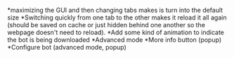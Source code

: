 *maximizing the GUI and then changing tabs makes is turn into the default size
*Switching quickly from one tab to the other makes it reload it all again (should be saved on cache or just hidden behind one another so the webpage doesn't need to reload).
*Add some kind of animation to indicate the bot is being downloaded
*Advanced mode
*More info button (popup)
*Configure bot (advanced mode, popup)
